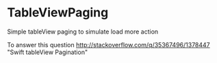 # TableViewPaging
Simple tableView paging to simulate load more action

To answer this question
http://stackoverflow.com/q/35367496/1378447
"Swift tableView Pagination"
